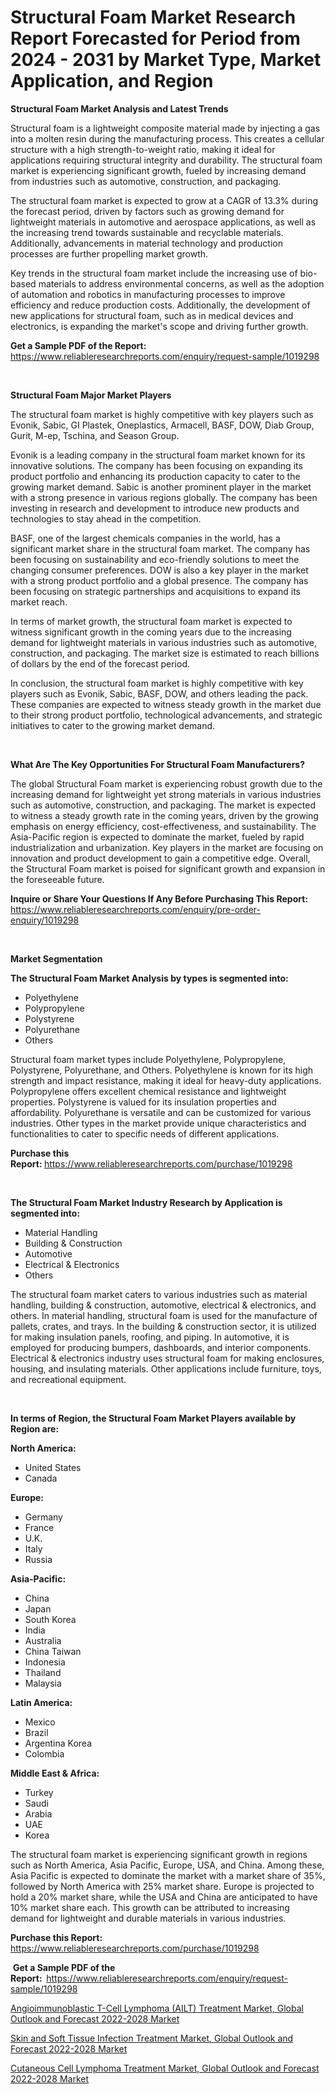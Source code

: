 <p><h1>Structural Foam Market Research Report Forecasted for Period from 2024 -  2031 by Market Type, Market Application, and Region</h1></p><p><strong>Structural Foam Market Analysis and Latest Trends</strong></p>
<p><p>Structural foam is a lightweight composite material made by injecting a gas into a molten resin during the manufacturing process. This creates a cellular structure with a high strength-to-weight ratio, making it ideal for applications requiring structural integrity and durability. The structural foam market is experiencing significant growth, fueled by increasing demand from industries such as automotive, construction, and packaging.</p><p>The structural foam market is expected to grow at a CAGR of 13.3% during the forecast period, driven by factors such as growing demand for lightweight materials in automotive and aerospace applications, as well as the increasing trend towards sustainable and recyclable materials. Additionally, advancements in material technology and production processes are further propelling market growth.</p><p>Key trends in the structural foam market include the increasing use of bio-based materials to address environmental concerns, as well as the adoption of automation and robotics in manufacturing processes to improve efficiency and reduce production costs. Additionally, the development of new applications for structural foam, such as in medical devices and electronics, is expanding the market's scope and driving further growth.</p></p>
<p><strong>Get a Sample PDF of the Report:&nbsp;</strong> <a href="https://www.reliableresearchreports.com/enquiry/request-sample/1019298">https://www.reliableresearchreports.com/enquiry/request-sample/1019298</a></p>
<p>&nbsp;</p>
<p><strong>Structural Foam Major Market Players</strong></p>
<p><p>The structural foam market is highly competitive with key players such as Evonik, Sabic, GI Plastek, Oneplastics, Armacell, BASF, DOW, Diab Group, Gurit, M-ep, Tschina, and Season Group. </p><p>Evonik is a leading company in the structural foam market known for its innovative solutions. The company has been focusing on expanding its product portfolio and enhancing its production capacity to cater to the growing market demand. Sabic is another prominent player in the market with a strong presence in various regions globally. The company has been investing in research and development to introduce new products and technologies to stay ahead in the competition.</p><p>BASF, one of the largest chemicals companies in the world, has a significant market share in the structural foam market. The company has been focusing on sustainability and eco-friendly solutions to meet the changing consumer preferences. DOW is also a key player in the market with a strong product portfolio and a global presence. The company has been focusing on strategic partnerships and acquisitions to expand its market reach.</p><p>In terms of market growth, the structural foam market is expected to witness significant growth in the coming years due to the increasing demand for lightweight materials in various industries such as automotive, construction, and packaging. The market size is estimated to reach billions of dollars by the end of the forecast period.</p><p>In conclusion, the structural foam market is highly competitive with key players such as Evonik, Sabic, BASF, DOW, and others leading the pack. These companies are expected to witness steady growth in the market due to their strong product portfolio, technological advancements, and strategic initiatives to cater to the growing market demand.</p></p>
<p>&nbsp;</p>
<p><strong>What Are The Key Opportunities For Structural Foam Manufacturers?</strong></p>
<p><p>The global Structural Foam market is experiencing robust growth due to the increasing demand for lightweight yet strong materials in various industries such as automotive, construction, and packaging. The market is expected to witness a steady growth rate in the coming years, driven by the growing emphasis on energy efficiency, cost-effectiveness, and sustainability. The Asia-Pacific region is expected to dominate the market, fueled by rapid industrialization and urbanization. Key players in the market are focusing on innovation and product development to gain a competitive edge. Overall, the Structural Foam market is poised for significant growth and expansion in the foreseeable future.</p></p>
<p><strong>Inquire or Share Your Questions If Any Before Purchasing This Report:</strong> <a href="https://www.reliableresearchreports.com/enquiry/pre-order-enquiry/1019298">https://www.reliableresearchreports.com/enquiry/pre-order-enquiry/1019298</a></p>
<p>&nbsp;</p>
<p><strong>Market Segmentation</strong></p>
<p><strong>The Structural Foam Market Analysis by types is segmented into:</strong></p>
<p><ul><li>Polyethylene</li><li>Polypropylene</li><li>Polystyrene</li><li>Polyurethane</li><li>Others</li></ul></p>
<p><p>Structural foam market types include Polyethylene, Polypropylene, Polystyrene, Polyurethane, and Others. Polyethylene is known for its high strength and impact resistance, making it ideal for heavy-duty applications. Polypropylene offers excellent chemical resistance and lightweight properties. Polystyrene is valued for its insulation properties and affordability. Polyurethane is versatile and can be customized for various industries. Other types in the market provide unique characteristics and functionalities to cater to specific needs of different applications.</p></p>
<p><strong>Purchase this Report:&nbsp;</strong><a href="https://www.reliableresearchreports.com/purchase/1019298">https://www.reliableresearchreports.com/purchase/1019298</a></p>
<p>&nbsp;</p>
<p><strong>The Structural Foam Market Industry Research by Application is segmented into:</strong></p>
<p><ul><li>Material Handling</li><li>Building & Construction</li><li>Automotive</li><li>Electrical & Electronics</li><li>Others</li></ul></p>
<p><p>The structural foam market caters to various industries such as material handling, building & construction, automotive, electrical & electronics, and others. In material handling, structural foam is used for the manufacture of pallets, crates, and trays. In the building & construction sector, it is utilized for making insulation panels, roofing, and piping. In automotive, it is employed for producing bumpers, dashboards, and interior components. Electrical & electronics industry uses structural foam for making enclosures, housing, and insulating materials. Other applications include furniture, toys, and recreational equipment.</p></p>
<p>&nbsp;</p>
<p><strong>In terms of Region, the Structural Foam Market Players available by Region are:</strong></p>
<p>
    <p> <strong> North America: </strong>
        <ul>
            <li>United States</li>
            <li>Canada</li>
        </ul>
        </p> 
    <p> <strong> Europe: </strong>
        <ul>
            <li>Germany</li>
            <li>France</li>
            <li>U.K.</li>
            <li>Italy</li>
            <li>Russia</li>
        </ul>
        </p> 
    <p> <strong> Asia-Pacific: </strong>
        <ul>
            <li>China</li>
            <li>Japan</li>
            <li>South Korea</li>
            <li>India</li>
            <li>Australia</li>
            <li>China Taiwan</li>
            <li>Indonesia</li>
            <li>Thailand</li>
            <li>Malaysia</li>
        </ul>
        </p> 
    <p> <strong> Latin America: </strong>
        <ul>
            <li>Mexico</li>
            <li>Brazil</li>
            <li>Argentina Korea</li>
            <li>Colombia</li>
        </ul>
        </p> 
    <p> <strong> Middle East & Africa: </strong>
        <ul>
            <li>Turkey</li>
            <li>Saudi</li>
            <li>Arabia</li>
            <li>UAE</li>
            <li>Korea</li>
        </ul>
    </p>
    </p>
<p><p>The structural foam market is experiencing significant growth in regions such as North America, Asia Pacific, Europe, USA, and China. Among these, Asia Pacific is expected to dominate the market with a market share of 35%, followed by North America with 25% market share. Europe is projected to hold a 20% market share, while the USA and China are anticipated to have 10% market share each. This growth can be attributed to increasing demand for lightweight and durable materials in various industries.</p></p>
<p><strong>Purchase this Report: </strong><a href="https://www.reliableresearchreports.com/purchase/1019298">https://www.reliableresearchreports.com/purchase/1019298</a></p>
<p>&nbsp;<strong>Get a Sample PDF of the Report:&nbsp;&nbsp;</strong><a href="https://www.reliableresearchreports.com/enquiry/request-sample/1019298">https://www.reliableresearchreports.com/enquiry/request-sample/1019298</a></p>
<p><strong></strong></p>
<p><p><a href="https://view.publitas.com/reportprime-1/angioimmunoblastic-t-cell-lymphoma-ailt-treatment-market-global-outlook-and-forecast-2022-2028-market-challenges-opportunities-and-growth-drivers-and-major-market-players-forecasted-for-period-from-2023-2030/">Angioimmunoblastic T-Cell Lymphoma (AILT) Treatment Market, Global Outlook and Forecast 2022-2028 Market</a></p><p><a href="https://view.publitas.com/reportprime-1/skin-and-soft-tissue-infection-treatment-market-global-outlook-and-forecast-2022-2028-market-insights-market-players-and-forecast-till-2030/">Skin and Soft Tissue Infection Treatment Market, Global Outlook and Forecast 2022-2028 Market</a></p><p><a href="https://view.publitas.com/reportprime-1/cutaneous-cell-lymphoma-treatment-market-global-outlook-and-forecast-2022-2028-market-research-report-unlocks-analysis-on-the-market-financial-status-market-size-and-market-revenue-upto-2030/">Cutaneous Cell Lymphoma Treatment Market, Global Outlook and Forecast 2022-2028 Market</a></p></p>